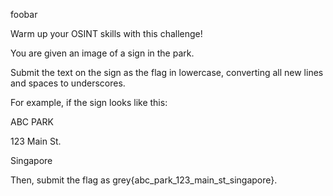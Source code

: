 foobar

Warm up your OSINT skills with this challenge!

You are given an image of a sign in the park.

Submit the text on the sign as the flag in lowercase, converting all new lines and spaces to underscores.

For example, if the sign looks like this:

ABC PARK

123 Main St.

Singapore

Then, submit the flag as grey{abc_park_123_main_st_singapore}.
